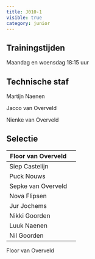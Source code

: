 ```yaml
---
title: J010-1
visible: true
category: junior
---
```

## Trainingstijden

Maandag en woensdag 18:15 uur

## Technische staf

Martijn Naenen

Jacco van Overveld

Nienke van Overveld

## Selectie

<!--StartFragment-->

| Floor van Overveld |                    |
| ------------------ | ------------------ |
| Siep Castelijn     |                    |
| Puck Nouws         |                    |
| Sepke van Overveld |                    |
| Nova Flipsen       |                    |
| Jur Jochems        |                    |
| Nikki Goorden      |                    |
| Luuk Naenen        |                    |
| Nil Goorden        | <!--EndFragment--> |



Floor van Overveld